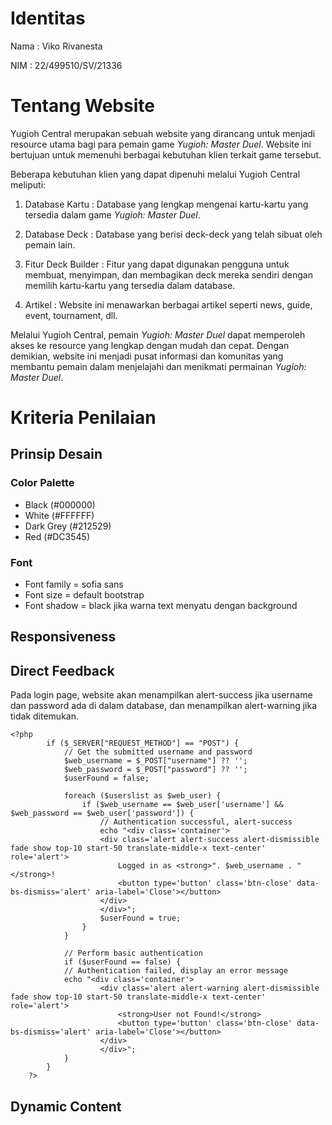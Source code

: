 # Identitas
Nama  : Viko Rivanesta

NIM   : 22/499510/SV/21336

# Tentang Website
Yugioh Central merupakan sebuah website yang dirancang untuk menjadi resource utama bagi para pemain game _Yugioh: Master Duel_. Website ini bertujuan untuk memenuhi berbagai kebutuhan klien terkait game tersebut. 

Beberapa kebutuhan klien yang dapat dipenuhi melalui Yugioh Central meliputi:

1. Database Kartu : Database yang lengkap mengenai kartu-kartu yang tersedia dalam game _Yugioh: Master Duel_.

2. Database Deck : Database yang berisi deck-deck yang telah sibuat oleh pemain lain.

4. Fitur Deck Builder : Fitur yang dapat digunakan pengguna untuk membuat, menyimpan, dan membagikan deck mereka sendiri dengan memilih kartu-kartu yang tersedia dalam database.

4. Artikel : Website ini menawarkan berbagai artikel seperti news, guide, event, tournament, dll.

Melalui Yugioh Central, pemain _Yugioh: Master Duel_ dapat memperoleh akses ke resource yang lengkap dengan mudah dan cepat. Dengan demikian, website ini menjadi pusat informasi dan komunitas yang membantu pemain dalam menjelajahi dan menikmati permainan _Yugioh: Master Duel_.
# Kriteria Penilaian
## Prinsip Desain
### Color Palette
- Black       (#000000)
- White       (#FFFFFF)
- Dark Grey   (#212529)
- Red         (#DC3545)
### Font
- Font family = sofia sans
- Font size   = default bootstrap
- Font shadow = black jika warna text menyatu dengan background
## Responsiveness
## Direct Feedback
Pada login page, website akan menampilkan alert-success jika username dan password ada di dalam database, dan menampilkan alert-warning jika tidak ditemukan.

```
<?php
        if ($_SERVER["REQUEST_METHOD"] == "POST") {
            // Get the submitted username and password
            $web_username = $_POST["username"] ?? '';
            $web_password = $_POST["password"] ?? '';
            $userFound = false;

            foreach ($userslist as $web_user) {
                if ($web_username == $web_user['username'] && $web_password == $web_user['password']) {
                    // Authentication successful, alert-success
                    echo "<div class='container'>
                    <div class='alert alert-success alert-dismissible fade show top-10 start-50 translate-middle-x text-center' role='alert'>
                        Logged in as <strong>". $web_username . "</strong>!
                        <button type='button' class='btn-close' data-bs-dismiss='alert' aria-label='Close'></button>
                    </div>
                    </div>";
                    $userFound = true;
                }
            }
        
            // Perform basic authentication
            if ($userFound == false) {
            // Authentication failed, display an error message
            echo "<div class='container'>
                    <div class='alert alert-warning alert-dismissible fade show top-10 start-50 translate-middle-x text-center' role='alert'>
                        <strong>User not Found!</strong>
                        <button type='button' class='btn-close' data-bs-dismiss='alert' aria-label='Close'></button>
                    </div>
                    </div>";
            }
        }
    ?>
```
## Dynamic Content
